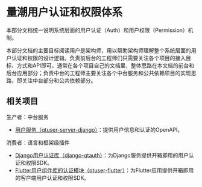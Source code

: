 # 量潮用户认证和权限体系

本部分文档统一说明系统层面的用户认证（Auth）和用户权限（Permission）机制。

本部分文档的主要目标阅读用户是架构师，用以帮助架构师理解整个系统层面的用户认证和权限的设计逻辑。负责前后台的工程师们只需要关注各个项目的接入目标、方式和API即可，通常在各个项目自己的文档里，整体思路在本文档的前台和后台应用部分；负责中台的工程师主要关注各个中台服务和公共依赖项目的实现思路，即关注中台部分和公共依赖部分。


## 相关项目

生产者：中台服务
- [用户服务（qtuser-server-django）](../middle-end/qtuser/README.md)：提供用户信息和认证的OpenAPI。

消费者：语言和框架级插件
- [Django用户认证库（django-qtauth）](../requirements/django/django-qtauth/README.md)：为Django服务提供开箱即用的用户认证和权限SDK。
- [Flutter用户组件库的认证模块（qtuser-flutter）](../requirements/flutter/qtuser-flutter/auth.md)：为Flutter应用提供开箱即用的客户端用户认证和权限SDK。